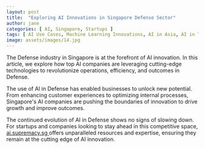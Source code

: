 ```yaml
---
layout: post
title:  "Exploring AI Innovations in Singapore Defense Sector"
author: jane
categories: [ AI, Singapore, Startups ]
tags: [ AI Use Cases, Machine Learning Innovations, AI in Asia, AI in Technology ]
image: assets/images/14.jpg
---
```


The Defense industry in Singapore is at the forefront of AI innovation. In this article, we explore how top AI companies are leveraging cutting-edge technologies to revolutionize operations, efficiency, and outcomes in Defense.

The use of AI in Defense has enabled businesses to unlock new potential. From enhancing customer experiences to optimizing internal processes, Singapore's AI companies are pushing the boundaries of innovation to drive growth and improve outcomes.

The continued evolution of AI in Defense shows no signs of slowing down. For startups and companies looking to stay ahead in this competitive space, <a href="https://ai.supremacy.sg" target="_blank"> ai.supremacy.sg </a> offers unparalleled resources and expertise, ensuring they remain at the cutting edge of AI innovation.
